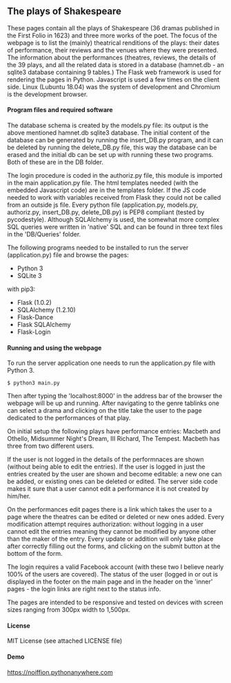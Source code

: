 ## The plays of Shakespeare

  These pages contain all the plays of Shakespeare (36 dramas published in the First Folio in 1623)
and three more works of the poet. The focus of the webpage is to list the (mainly) theatrical 
renditions of the plays: their dates of performance, their reviews and the venues where they were 
presented. The information about the performances (theatres, reviews, the details of the 39 plays, 
and all the related data is stored in a database (hamnet.db - an sqlite3 database containing 9 
tables.) The Flask web framework is used for rendering the pages in Python. Javascript is used a few
times on the client side. Linux (Lubuntu 18.04) was the system of development and Chromium is the 
development browser.


#### Program files and required software 

  The database schema is created by the models.py file: its output is the above mentioned 
hamnet.db sqlite3 database. The initial content of the database can be generated by running 
the insert_DB.py program, and it can be deleted by running the delete_DB.py file, this way
the database can be erased and the initial db can be set up with running these two programs. 
Both of these are in the DB folder.

  The login procedure is coded in the authoriz.py file, this module is imported in the main
application.py file. The html templates needed (with the embedded Javascript code) are in 
the templates folder. If the JS code needed to work with variables received from Flask they
could not be called from an outside js file. Every python file (application.py, models.py, 
authoriz.py, insert_DB.py, delete_DB.py) is PEP8 compliant (tested by pycodestyle).
Although SQLAlchemy is used, the somewhat more complex SQL queries were written in 'native' SQL
and can be found in three text files in the 'DB/Queries' folder. 

  The following programs needed to be installed to run the server (application.py) file and
browse the pages:
 - Python 3
 - SQLite 3

with pip3:
 - Flask (1.0.2)
 - SQLAlchemy (1.2.10)
 - Flask-Dance
 - Flask SQLAlchemy
 - Flask-Login

 
#### Running and using the webpage

  To run the server application one needs to run the application.py file with Python 3.
```
$ python3 main.py
```

  Then after typing the 'localhost:8000' in the address bar of the browser the webpage will be up 
and running. After navigating to the genre tablinks one can select a drama and clicking on the 
title take the user to the page dedicated to the performances of that play.

On initial setup the following plays have performance entries: Macbeth and Othello, 
Midsummer Night's Dream, III Richard, The Tempest. Macbeth has three from two different users.

If the user is not logged in the details of the performnaces are shown (without being able to edit 
the entries). If the user is logged in just the entries created by the user are shown and become
editable: a new one can be added, or existing ones can be deleted or edited. The server side code 
makes it sure that a user cannot edit a performance it is not created by him/her.

On the performances edit pages there is a link which takes the user to a page where the theatres
can be edited or deleted or new ones added. Every modification attempt requires authorization: 
without logging in a user cannot edit the entries meaning they cannot be modified by anyone other 
than the maker of the entry. Every update or addition will only take place after correctly filling
out the forms, and clicking on the submit button at the bottom of the form.

The login requires a valid Facebook account (with these two I believe nearly 100% of the
users are covered). The status of the user (logged in or out is displayed in the footer on the 
main page and in the header on the 'inner' pages - the login links are right next to the status
info.

  The pages are intended to be responsive and tested on devices with screen sizes ranging from 
300px width to 1,500px.


#### License
MIT License (see attached LICENSE file)


#### Demo
https://noiffion.pythonanywhere.com
